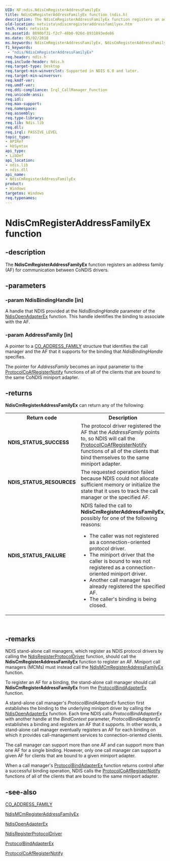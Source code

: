```yaml
---
UID: NF:ndis.NdisCmRegisterAddressFamilyEx
title: NdisCmRegisterAddressFamilyEx function (ndis.h)
description: The NdisCmRegisterAddressFamilyEx function registers an address family (AF) for communication between CoNDIS drivers.
old-location: netvista\ndiscmregisteraddressfamilyex.htm
tech.root: netvista
ms.assetid: 8890bf31-f2c7-48b0-926d-8931893ede86
ms.date: 05/02/2018
ms.keywords: NdisCmRegisterAddressFamilyEx, NdisCmRegisterAddressFamilyEx function [Network Drivers Starting with Windows Vista], condis_call_manager_ref_5d5bc425-d983-4d7c-8896-7cda4cab625d.xml, ndis/NdisCmRegisterAddressFamilyEx, netvista.ndiscmregisteraddressfamilyex
f1_keywords:
 - "ndis/NdisCmRegisterAddressFamilyEx"
req.header: ndis.h
req.include-header: Ndis.h
req.target-type: Desktop
req.target-min-winverclnt: Supported in NDIS 6.0 and later.
req.target-min-winversvr: 
req.kmdf-ver: 
req.umdf-ver: 
req.ddi-compliance: Irql_CallManager_Function
req.unicode-ansi: 
req.idl: 
req.max-support: 
req.namespace: 
req.assembly: 
req.type-library: 
req.lib: Ndis.lib
req.dll: 
req.irql: PASSIVE_LEVEL
topic_type:
- APIRef
- kbSyntax
api_type:
- LibDef
api_location:
- ndis.lib
- ndis.dll
api_name:
- NdisCmRegisterAddressFamilyEx
product:
- Windows
targetos: Windows
req.typenames: 
---
```


# NdisCmRegisterAddressFamilyEx function


## -description


The
  <b>NdisCmRegisterAddressFamilyEx</b> function registers an address family (AF) for communication between
  CoNDIS drivers.


## -parameters




### -param NdisBindingHandle [in]

A handle that NDIS provided at the 
     <i>NdisBindingHandle</i> parameter of the 
     <a href="https://docs.microsoft.com/windows-hardware/drivers/ddi/ndis/nf-ndis-ndisopenadapterex">NdisOpenAdapterEx</a> function. This handle
     identifies the binding to associate with the AF.


### -param AddressFamily [in]

A pointer to a 
     <a href="https://docs.microsoft.com/previous-versions/windows/hardware/network/ff545368(v=vs.85)">CO_ADDRESS_FAMILY</a> structure that identifies
     the call manager and the AF that it supports for the binding that 
     <i>NdisBindingHandle</i> specifies.
     

The pointer for 
     <i>AddressFamily</i> becomes an input parameter to the 
     <a href="https://docs.microsoft.com/windows-hardware/drivers/ddi/ndis/nc-ndis-protocol_co_af_register_notify">
     ProtocolCoAfRegisterNotify</a> functions of all of the clients that are bound to the same CoNDIS
     miniport adapter.


## -returns



<b>NdisCmRegisterAddressFamilyEx</b> can return any of the following:

<table>
<tr>
<th>Return code</th>
<th>Description</th>
</tr>
<tr>
<td width="40%">
<dl>
<dt><b>NDIS_STATUS_SUCCESS</b></dt>
</dl>
</td>
<td width="60%">
The protocol driver registered the AF that the 
       <i>AddressFamily</i> points to, so NDIS will call the 
       <a href="https://docs.microsoft.com/windows-hardware/drivers/ddi/ndis/nc-ndis-protocol_co_af_register_notify">
       ProtocolCoAfRegisterNotify</a> functions of all of the clients that bind themselves to the same
       miniport adapter.

</td>
</tr>
<tr>
<td width="40%">
<dl>
<dt><b>NDIS_STATUS_RESOURCES</b></dt>
</dl>
</td>
<td width="60%">
The requested operation failed because NDIS could not allocate sufficient memory or initialize
       the state that it uses to track the call manager or the specified AF.

</td>
</tr>
<tr>
<td width="40%">
<dl>
<dt><b>NDIS_STATUS_FAILURE</b></dt>
</dl>
</td>
<td width="60%">
NDIS failed the call to 
       <b>NdisCmRegisterAddressFamilyEx</b>, possibly for one of the following reasons:
       

<ul>
<li>
The caller was not registered as a connection-oriented protocol driver.

</li>
<li>
The miniport driver that the caller is bound to was not registered as a connection-oriented
         miniport driver.

</li>
<li>
Another call manager has already registered the specified AF.

</li>
<li>
The caller's binding is being closed.

</li>
</ul>
</td>
</tr>
</table>
 




## -remarks



NDIS stand-alone call managers, which register as NDIS protocol drivers by calling the 
    <a href="https://docs.microsoft.com/windows-hardware/drivers/ddi/ndis/nf-ndis-ndisregisterprotocoldriver">
    NdisRegisterProtocolDriver</a> function, should call the 
    <b>NdisCmRegisterAddressFamilyEx</b> function to register an AF. Miniport call managers (MCMs) must
    instead call the 
    <a href="https://docs.microsoft.com/windows-hardware/drivers/ddi/ndis/nf-ndis-ndismcmregisteraddressfamilyex">
    NdisMCmRegisterAddressFamilyEx</a> function.

To register an AF for a binding, the stand-alone call manager should call 
    <b>NdisCmRegisterAddressFamilyEx</b> from the 
    <a href="https://docs.microsoft.com/windows-hardware/drivers/ddi/ndis/nc-ndis-protocol_bind_adapter_ex">
    ProtocolBindAdapterEx</a> function.

A stand-alone call manager's 
    <i>ProtocolBindAdapterEx</i> function first establishes the binding to the underlying miniport driver by
    calling the 
    <a href="https://docs.microsoft.com/windows-hardware/drivers/ddi/ndis/nf-ndis-ndisopenadapterex">NdisOpenAdapterEx</a> function. Each time
    NDIS calls 
    <i>ProtocolBindAdapterEx</i> with another handle at the 
    <i>BindContext</i> parameter, 
    <i>ProtocolBindAdapterEx</i> establishes a binding and registers an AF that it supports. In other words, a
    stand-alone call manager eventually registers an AF for each binding on which it provides call-management
    services to connection-oriented clients.

The call manager can support more than one AF and can support more than one AF for a single binding.
    However, only one call manager can support a given AF for clients that are bound to a given miniport
    adapter.

When a call manager's 
    <a href="https://docs.microsoft.com/windows-hardware/drivers/ddi/ndis/nc-ndis-protocol_bind_adapter_ex">ProtocolBindAdapterEx</a> function
    returns control after a successful binding operation, NDIS calls the 
    <a href="https://docs.microsoft.com/windows-hardware/drivers/ddi/ndis/nc-ndis-protocol_co_af_register_notify">
    ProtocolCoAfRegisterNotify</a> functions of all of the clients that are bound to the same miniport
    adapter.




## -see-also




<a href="https://docs.microsoft.com/previous-versions/windows/hardware/network/ff545368(v=vs.85)">CO_ADDRESS_FAMILY</a>



<a href="https://docs.microsoft.com/windows-hardware/drivers/ddi/ndis/nf-ndis-ndismcmregisteraddressfamilyex">
   NdisMCmRegisterAddressFamilyEx</a>



<a href="https://docs.microsoft.com/windows-hardware/drivers/ddi/ndis/nf-ndis-ndisopenadapterex">NdisOpenAdapterEx</a>



<a href="https://docs.microsoft.com/windows-hardware/drivers/ddi/ndis/nf-ndis-ndisregisterprotocoldriver">NdisRegisterProtocolDriver</a>



<a href="https://docs.microsoft.com/windows-hardware/drivers/ddi/ndis/nc-ndis-protocol_bind_adapter_ex">ProtocolBindAdapterEx</a>



<a href="https://docs.microsoft.com/windows-hardware/drivers/ddi/ndis/nc-ndis-protocol_co_af_register_notify">ProtocolCoAfRegisterNotify</a>
 

 

